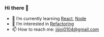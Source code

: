 ### Hi there 👋

- 🌱 I’m currently learning [React](), [Node]()
- 🤔 I’m interested in [Refactoring]()
- 📫 How to reach me: jjjjoi0104@gmail.com
